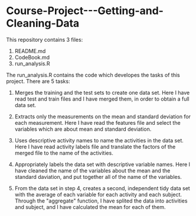 # Course-Project---Getting-and-Cleaning-Data

This repository contains 3 files:

1. README.md
2. CodeBook.md
3. run_analysis.R

The run_analysis.R contains the code which developes the tasks of this project. There are 5 tasks:

1. Merges the training and the test sets to create one data set.
  Here I have read test and train files and I have merged them, in order to obtain a full data set.

2. Extracts only the measurements on the mean and standard deviation for each measurement.
  Here I have read the features file and select the variables which are about mean and standard deviation. 

3. Uses descriptive activity names to name the activities in the data set.
Here I have read activity labels file and translate the factors of the merged file to the name of the activities.

4. Appropriately labels the data set with descriptive variable names.
Here I have cleaned the name of the variables about the mean and the standard daviation, and put together all of the name of the variables.

5. From the data set in step 4, creates a second, independent tidy data set with the average of each variable for each activity and each subject.
Through the "aggregate" function, I have splited the data into activities and subject, and I have calculated the mean for each of them.
